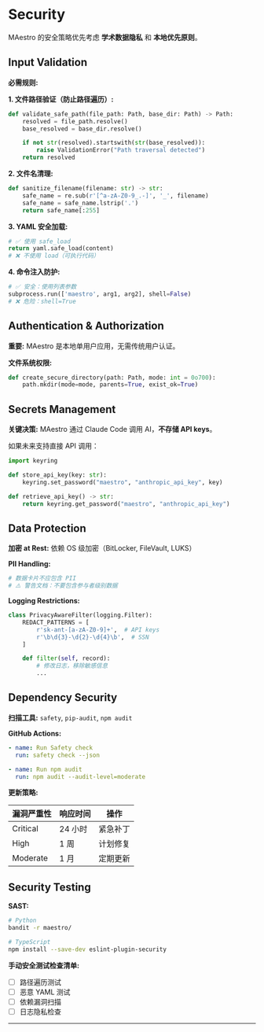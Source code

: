 # Security

MAestro 的安全策略优先考虑 **学术数据隐私** 和 **本地优先原则**。

## Input Validation

**必需规则:**

**1. 文件路径验证（防止路径遍历）:**
```python
def validate_safe_path(file_path: Path, base_dir: Path) -> Path:
    resolved = file_path.resolve()
    base_resolved = base_dir.resolve()

    if not str(resolved).startswith(str(base_resolved)):
        raise ValidationError("Path traversal detected")
    return resolved
```

**2. 文件名清理:**
```python
def sanitize_filename(filename: str) -> str:
    safe_name = re.sub(r'[^a-zA-Z0-9_.-]', '_', filename)
    safe_name = safe_name.lstrip('.')
    return safe_name[:255]
```

**3. YAML 安全加载:**
```python
# ✅ 使用 safe_load
return yaml.safe_load(content)
# ❌ 不使用 load（可执行代码）
```

**4. 命令注入防护:**
```python
# ✅ 安全：使用列表参数
subprocess.run(['maestro', arg1, arg2], shell=False)
# ❌ 危险：shell=True
```

## Authentication & Authorization

**重要:** MAestro 是本地单用户应用，无需传统用户认证。

**文件系统权限:**
```python
def create_secure_directory(path: Path, mode: int = 0o700):
    path.mkdir(mode=mode, parents=True, exist_ok=True)
```

## Secrets Management

**关键决策:** MAestro 通过 Claude Code 调用 AI，**不存储 API keys**。

如果未来支持直接 API 调用：
```python
import keyring

def store_api_key(key: str):
    keyring.set_password("maestro", "anthropic_api_key", key)

def retrieve_api_key() -> str:
    return keyring.get_password("maestro", "anthropic_api_key")
```

## Data Protection

**加密 at Rest:** 依赖 OS 级加密（BitLocker, FileVault, LUKS）

**PII Handling:**
```python
# 数据卡片不应包含 PII
# ⚠️ 警告文档：不要包含参与者级别数据
```

**Logging Restrictions:**
```python
class PrivacyAwareFilter(logging.Filter):
    REDACT_PATTERNS = [
        r'sk-ant-[a-zA-Z0-9]+',  # API keys
        r'\b\d{3}-\d{2}-\d{4}\b',  # SSN
    ]

    def filter(self, record):
        # 修改日志，移除敏感信息
        ...
```

## Dependency Security

**扫描工具:** `safety`, `pip-audit`, `npm audit`

**GitHub Actions:**
```yaml
- name: Run Safety check
  run: safety check --json

- name: Run npm audit
  run: npm audit --audit-level=moderate
```

**更新策略:**

| 漏洞严重性 | 响应时间 | 操作 |
|----------|---------|------|
| Critical | 24 小时 | 紧急补丁 |
| High | 1 周 | 计划修复 |
| Moderate | 1 月 | 定期更新 |

## Security Testing

**SAST:**
```bash
# Python
bandit -r maestro/

# TypeScript
npm install --save-dev eslint-plugin-security
```

**手动安全测试检查清单:**
- [ ] 路径遍历测试
- [ ] 恶意 YAML 测试
- [ ] 依赖漏洞扫描
- [ ] 日志隐私检查

---
